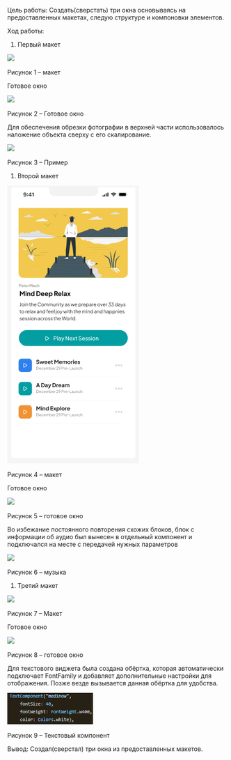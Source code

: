 Цель работы: Создать(сверстать) три окна основываясь на предоставленных макетах, следую структуре и компоновки элементов.

Ход работы:

1. Первый макет

![](doc/1.png)

Рисунок 1 – макет

Готовое окно

![](doc/2.png)

Рисунок 2 – Готовое окно

Для обеспечения обрезки фотографии в верхней части использовалось наложение объекта сверху с его скалирование.

![](doc/3.png)

Рисунок 3 – Пример

1. Второй макет

![](doc/4.png)

Рисунок 4 – макет

Готовое окно

![](doc/5.png)

Рисунок 5 – готовое окно

Во избежание постоянного повторения схожих блоков, блок с информации об аудио был вынесен в отдельный компонент и подключался на месте с передачей нужных параметров

![](doc/6.png)

Рисунок 6 – музыка

1. Третий макет

![](doc/7.png)

Рисунок 7 – Макет

Готовое окно

![](doc/8.png)

Рисунок 8 – готовое окно

Для текстового виджета была создана обёртка, которая автоматически подключает FontFamily и добавляет дополнительные настройки для отображения. Позже везде вызывается данная обёртка для удобства.

![](doc/9.png)

Рисунок 9 – Текстовый компонент

Вывод: Создал(сверстал) три окна из предоставленных макетов.
